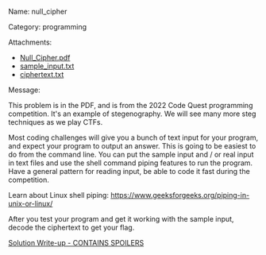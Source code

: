Name: null_cipher

Category:  programming

Attachments:
* [Null_Cipher.pdf](Null_Cipher.pdf)
* [sample_input.txt](sample_input.txt)
* [ciphertext.txt](ciphertext.txt)

Message:

This problem is in the PDF, and is from the 2022 Code Quest programming
competition. It's an example of stegenography.  We will see many more steg
techniques as we play CTFs.

Most coding challenges will give you a bunch of text input for your program,
and expect your program to output an answer. This is going to be easiest to
do from the command line.  You can put the sample input and / or real input
in text files and use the shell command piping features to run the program.
Have a general pattern for reading input, be able to code it fast during the
competition.

Learn about Linux shell piping:
https://www.geeksforgeeks.org/piping-in-unix-or-linux/

After you test your program and get it working with the sample input, decode
the ciphertext to get your flag.

[Solution Write-up - CONTAINS SPOILERS](null_cipher_writup.md)


